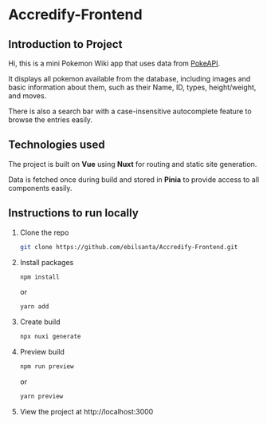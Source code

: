# Accredify-Frontend
 
## Introduction to Project
Hi, this is a mini Pokemon Wiki app that uses data from [PokeAPI](https://pokeapi.co/). 
  
It displays all pokemon available from the database, including images and basic information about them, such as their Name, ID, types, height/weight, and moves. 
  
There is also a search bar with a case-insensitive autocomplete feature to browse the entries easily.  

## Technologies used
The project is built on **Vue** using **Nuxt** for routing and static site generation.  
  
Data is fetched once during build and stored in **Pinia** to provide access to all components easily. 

## Instructions to run locally
1. Clone the repo
   ```sh
   git clone https://github.com/ebilsanta/Accredify-Frontend.git
   ```
2. Install packages
   ```sh
   npm install
   ```  
   or
   ```sh
   yarn add
   ``` 
3. Create build
    ```sh
   npx nuxi generate
   ``` 
4. Preview build
   ```sh
   npm run preview
   ```  
   or
   ```sh
   yarn preview
   ``` 
5. View the project at http://localhost:3000
   
